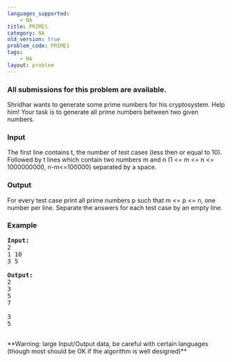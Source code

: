 ```yaml
---
languages_supported:
    - NA
title: PRIME1
category: NA
old_version: true
problem_code: PRIME1
tags:
    - NA
layout: problem
---
```

###  All submissions for this problem are available. 

Shridhar wants to generate some prime numbers for his cryptosystem. Help him! Your task is to generate all prime numbers between two given numbers.

### Input

The first line contains t, the number of test cases (less then or equal to 10). Followed by t lines which contain two numbers m and n (1 <= m <= n <= 1000000000, n-m<=100000) separated by a space.

### Output

For every test case print all prime numbers p such that m <= p <= n, one number per line. Separate the answers for each test case by an empty line.

### Example

<pre><b>Input:</b>
2
1 10
3 5

<b>Output:</b>
2
3
5
7

3
5

</pre>**Warning: large Input/Output data, be careful with certain languages (though most should be OK if the algorithm is well designed)**
